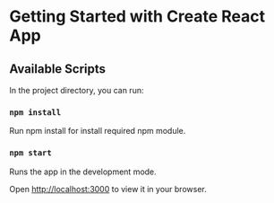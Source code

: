 # Getting Started with Create React App

## Available Scripts

In the project directory, you can run:

### `npm install`

Run npm install for install required npm module.

### `npm start`

Runs the app in the development mode.

Open [http://localhost:3000](http://localhost:3000) to view it in your browser.
